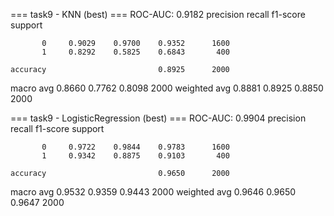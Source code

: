 === task9 - KNN (best) ===
ROC-AUC: 0.9182
              precision    recall  f1-score   support

           0     0.9029    0.9700    0.9352      1600
           1     0.8292    0.5825    0.6843       400

    accuracy                         0.8925      2000
   macro avg     0.8660    0.7762    0.8098      2000
weighted avg     0.8881    0.8925    0.8850      2000


=== task9 - LogisticRegression (best) ===
ROC-AUC: 0.9904
              precision    recall  f1-score   support

           0     0.9722    0.9844    0.9783      1600
           1     0.9342    0.8875    0.9103       400

    accuracy                         0.9650      2000
   macro avg     0.9532    0.9359    0.9443      2000
weighted avg     0.9646    0.9650    0.9647      2000


